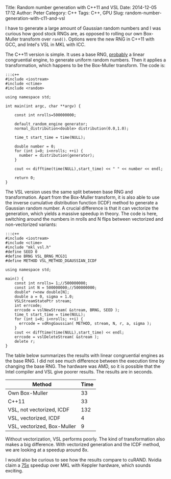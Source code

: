Title: Random number generation with C++11 and VSL
Date: 2014-12-05 17:12
Author: Peter
Category: C++
Tags: C++, GPU
Slug: random-number-generation-with-c11-and-vsl

I have to generate a large amount of Gaussian random numbers and I was
curious how good stock RNGs are, as opposed to rolling our own
Box-Muller transform over ``rand()``. Options were the new RNG in C++11 with
GCC, and Intel's VSL in MKL with ICC.

The C++11 version is simple. It uses a base RNG,
[probably](http://www.cplusplus.com/reference/random/default_random_engine/)
a linear congruential engine, to generate uniform random numbers. Then
it applies a transformation, which happens to be the Box-Muller
transform. The code is:

    :::c++
    #include <iostream>
    #include <ctime>
    #include <random>

    using namespace std;

    int main(int argc, char **argv) {
      
        const int nrolls=500000000;
      
        default_random_engine generator;
        normal_distribution<double> distribution(0.0,1.0);
        
        time_t start_time = time(NULL);
        
        double number = 0;
        for (int i=0; i<nrolls; ++i) {
          number = distribution(generator);
        }    
        
        cout << difftime(time(NULL),start_time) << " " << number << endl;

        return 0;
    }

The VSL version uses the same split between base RNG and transformation.
Apart from the Box-Muller transform, it is also able to use the inverse
cumulative distribution function (ICDF) method to generate a Gaussian
random number. A crucial difference is that it can vectorize the
generation, which yields a massive speedup in theory. The code is here,
switching around the numbers in nrolls and N flips between vectorized
and non-vectorized variants:

    :::c++
    #include <iostream>
    #include <ctime>
    #include "mkl_vsl.h"
    #define SEED 0
    #define BRNG VSL_BRNG_MCG31
    #define METHOD VSL_METHOD_DGAUSSIAN_ICDF

    using namespace std;

    main() {
        const int nrolls= 1;//500000000;
        const int N = 500000000;//500000000;
        double* r=new double[N];
        double a = 0, sigma = 1.0;
        VSLStreamStatePtr stream;
        int errcode;
        errcode = vslNewStream( &stream, BRNG, SEED );
        time_t start_time = time(NULL);
        for (int i=0; i<nrolls; ++i) {
          errcode = vdRngGaussian( METHOD, stream, N, r, a, sigma );
        }
        cout << difftime(time(NULL),start_time) << endl;
        errcode = vslDeleteStream( &stream );
        delete r;
    }

The table below summarizes the results with linear congruential engines
as the base RNG. I did not see much difference between the execution
time by changing the base RNG. The hardware was AMD, so it is possible
that the Intel compiler and VSL give poorer results. The results are in
seconds.

Method                       |Time
-----------------------------|-----
Own Box-Muller               |33
C++11                        |33
VSL, not vectorized, ICDF    |132
VSL, vectorized, ICDF        |4
VSL, vectorized, Box-Muller  |9

Without vectorization, VSL performs poorly. The kind of transformation
also makes a big difference. With vectorized generation and the ICDF
method, we are looking at a speedup around 8x.

I would also be curious to see how the results compare to cuRAND. Nvidia
claim a [75x](https://developer.nvidia.com/cuRAND) speedup over MKL with
Keppler hardware, which sounds exciting.


